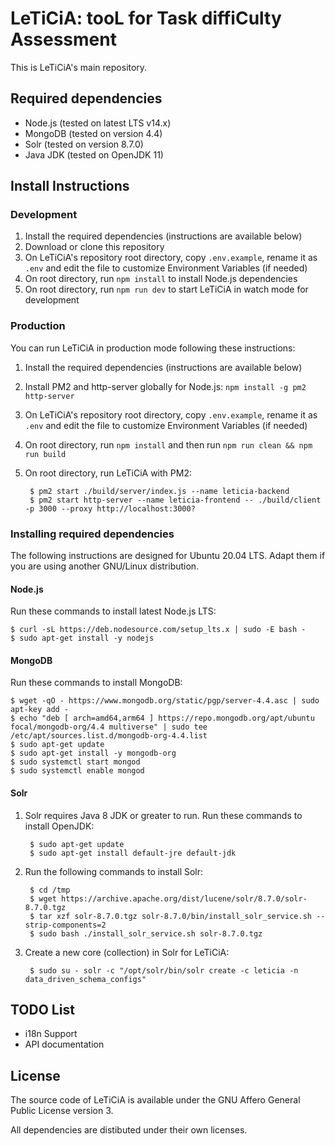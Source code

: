# LeTiCiA: tooL for Task diffiCulty Assessment

This is LeTiCiA's main repository.

## Required dependencies

- Node.js (tested on latest LTS v14.x)
- MongoDB (tested on version 4.4)
- Solr (tested on version 8.7.0)
- Java JDK (tested on OpenJDK 11)

## Install Instructions

### Development

1. Install the required dependencies (instructions are available below)
2. Download or clone this repository
3. On LeTiCiA's repository root directory, copy `.env.example`, rename it as `.env` and edit the file to customize Environment Variables (if needed)
4. On root directory, run `npm install` to install Node.js dependencies
5. On root directory, run `npm run dev` to start LeTiCiA in watch mode for development

### Production

You can run LeTiCiA in production mode following these instructions:

1. Install the required dependencies (instructions are available below)
2. Install PM2 and http-server globally for Node.js: `npm install -g pm2 http-server`
3. On LeTiCiA's repository root directory, copy `.env.example`, rename it as `.env` and edit the file to customize Environment Variables (if needed)
4. On root directory, run `npm install` and then run `npm run clean && npm run build`
5. On root directory, run LeTiCiA with PM2:

        $ pm2 start ./build/server/index.js --name leticia-backend
        $ pm2 start http-server --name leticia-frontend -- ./build/client -p 3000 --proxy http://localhost:3000?

### Installing required dependencies

The following instructions are designed for Ubuntu 20.04 LTS. Adapt them if you are using another GNU/Linux distribution.

#### Node.js

Run these commands to install latest Node.js LTS:

```
$ curl -sL https://deb.nodesource.com/setup_lts.x | sudo -E bash -
$ sudo apt-get install -y nodejs
```

#### MongoDB

Run these commands to install MongoDB:

```
$ wget -qO - https://www.mongodb.org/static/pgp/server-4.4.asc | sudo apt-key add -
$ echo "deb [ arch=amd64,arm64 ] https://repo.mongodb.org/apt/ubuntu focal/mongodb-org/4.4 multiverse" | sudo tee /etc/apt/sources.list.d/mongodb-org-4.4.list
$ sudo apt-get update
$ sudo apt-get install -y mongodb-org
$ sudo systemctl start mongod
$ sudo systemctl enable mongod
```

#### Solr

1. Solr requires Java 8 JDK or greater to run. Run these commands to install OpenJDK:

        $ sudo apt-get update
        $ sudo apt-get install default-jre default-jdk

2. Run the following commands to install Solr:

        $ cd /tmp
        $ wget https://archive.apache.org/dist/lucene/solr/8.7.0/solr-8.7.0.tgz
        $ tar xzf solr-8.7.0.tgz solr-8.7.0/bin/install_solr_service.sh --strip-components=2
        $ sudo bash ./install_solr_service.sh solr-8.7.0.tgz

3. Create a new core (collection) in Solr for LeTiCiA:

        $ sudo su - solr -c "/opt/solr/bin/solr create -c leticia -n data_driven_schema_configs"

## TODO List

- i18n Support
- API documentation

## License

The source code of LeTiCiA is available under the GNU Affero General Public License version 3.

All dependencies are distibuted under their own licenses.